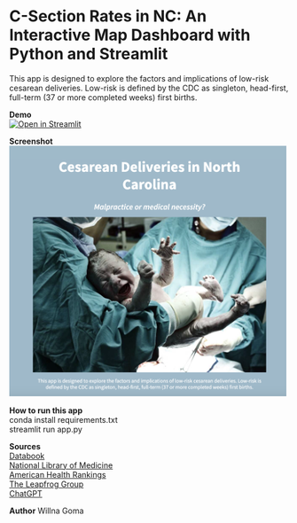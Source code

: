 <h1><strong>C-Section Rates in NC: An Interactive Map Dashboard with Python and Streamlit </strong></h1>

This app is designed to explore the factors and implications of low-risk cesarean deliveries.  Low-risk is defined by the CDC as singleton, head-first, full-term (37 or more completed weeks) first births. 

**Demo**<br>
[![Open in Streamlit](https://static.streamlit.io/badges/streamlit_badge_black_white.svg)](https://nccesareananalysis.streamlit.app)


**Screenshot**<br>
<img src="/GitHubScreenshot.png" alt="Description" width="500"/>

**How to run this app**<br>
conda install requirements.txt<br>
streamlit run app.py

**Sources**<br>
[Databook](schs.dph.ncdhhs.gov/data/databook)<br> 
[National Library of Medicine](ncbi.nlm.nih.gov)<br>
[American Health Rankings](americashealthrankings.org)<br>
[The Leapfrog Group](leapfroggroup.org)<br>
[ChatGPT](chatgpt.com)<br>

**Author**
Willna Goma
